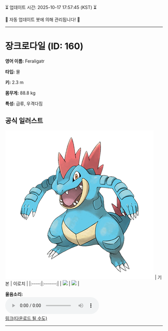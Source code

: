 
⏳ 업데이트 시간: 2025-10-17 17:57:45 (KST) ⏳

🤖 자동 업데이트 봇에 의해 관리됩니다! 🤖

---

# 장크로다일 (ID: 160)
**영어 이름:** Feraligatr

**타입:** 물

**키:** 2.3 m

**몸무게:** 88.8 kg

**특성:** 급류, 우격다짐

## 공식 일러스트
![](https://raw.githubusercontent.com/PokeAPI/sprites/master/sprites/pokemon/other/official-artwork/160.png)
| 기본 | 이로치 |
|:----:|:------:|
| <img src="http://play.pokemonshowdown.com/sprites/ani/feraligatr.gif" width="200"> | <img src="http://play.pokemonshowdown.com/sprites/ani-shiny/feraligatr.gif" width="200"> |

**울음소리:**<br><audio controls src="https://raw.githubusercontent.com/PokeAPI/cries/main/cries/pokemon/latest/160.ogg"></audio><br> [링크(다운로드 될 수도)](https://raw.githubusercontent.com/PokeAPI/cries/main/cries/pokemon/latest/160.ogg)


---
